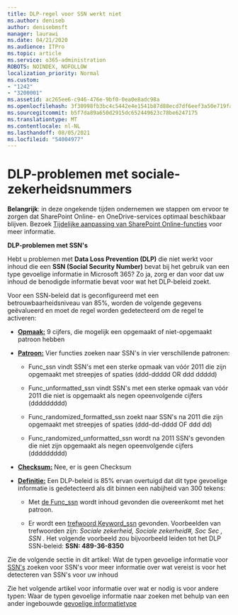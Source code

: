 ```yaml
---
title: DLP-regel voor SSN werkt niet
ms.author: deniseb
author: denisebmsft
manager: laurawi
ms.date: 04/21/2020
ms.audience: ITPro
ms.topic: article
ms.service: o365-administration
ROBOTS: NOINDEX, NOFOLLOW
localization_priority: Normal
ms.custom:
- "1242"
- "3200001"
ms.assetid: ac265ee6-c946-476e-9bf0-0ea0e8adc98a
ms.openlocfilehash: 3f30998fb3bc4c5442e4e1541b87d88ecd7df6eef3a50e719fa5014eb86af39c
ms.sourcegitcommit: b5f7da89a650d2915dc652449623c78be6247175
ms.translationtype: MT
ms.contentlocale: nl-NL
ms.lasthandoff: 08/05/2021
ms.locfileid: "54004977"
---
```

# <a name="dlp-issues-with-social-security-numbers"></a>DLP-problemen met sociale-zekerheidsnummers

**Belangrijk**: in deze ongekende tijden ondernemen we stappen om ervoor te zorgen dat SharePoint Online- en OneDrive-services optimaal beschikbaar blijven. Bezoek [Tijdelijke aanpassing van SharePoint Online-functies](https://aka.ms/ODSPAdjustments) voor meer informatie.

**DLP-problemen met SSN's**

Hebt u problemen met **Data Loss Prevention (DLP)** die niet werkt voor inhoud die een **SSN (Social Security Number)** bevat bij het gebruik van een type gevoelige informatie in Microsoft 365? Zo ja, zorg er dan voor dat uw inhoud de benodigde informatie bevat voor wat het DLP-beleid zoekt. 
  
Voor een SSN-beleid dat is geconfigureerd met een betrouwbaarheidsniveau van 85%, worden de volgende gegevens geëvalueerd en moet de regel worden gedetecteerd om de regel te activeren:
  
- **[Opmaak:](https://docs.microsoft.com/microsoft-365/compliance/sensitive-information-type-entity-definitions#format-80)** 9 cijfers, die mogelijk een opgemaakt of niet-opgemaakt patroon hebben

- **[Patroon:](https://msconnect.microsoft.com/https:/docs.microsoft.com/office365/securitycompliance/what-the-sensitive-information-types-look-for#pattern-80)** Vier functies zoeken naar SSN's in vier verschillende patronen:

  - Func_ssn vindt SSN's met een sterke opmaak van vóór 2011 die zijn opgemaakt met streepjes of spaties (ddd-ddddd OR ddd ddddd)

  - Func_unformatted_ssn vindt SSN's met een sterke opmaak van vóór 2011 die niet is opgemaakt als negen opeenvolgende cijfers (ddddddddd)

  - Func_randomized_formatted_ssn zoekt naar SSN's na 2011 die zijn opgemaakt met streepjes of spaties (ddd-dd-dddd OF ddd dd)

  - Func_randomized_unformatted_ssn wordt na 2011 SSN's gevonden die niet zijn opgemaakt als negen opeenvolgende cijfers (ddddddddd)

- **[Checksum:](https://docs.microsoft.com/microsoft-365/compliance/sensitive-information-type-entity-definitions#checksum-79)** Nee, er is geen Checksum

- **[Definitie:](https://docs.microsoft.com/microsoft-365/compliance/sensitive-information-type-entity-definitions#definition-80)** Een DLP-beleid is 85% ervan overtuigd dat dit type gevoelige informatie is gedetecteerd als dit binnen een nabijheid van 300 tekens:

  - Met [de Func_ssn](https://docs.microsoft.com/microsoft-365/compliance/sensitive-information-type-entity-definitions#pattern-80) wordt inhoud gevonden die overeenkomt met het patroon.

  - Er wordt een [trefwoord Keyword_ssn](https://docs.microsoft.com/microsoft-365/compliance/sensitive-information-type-entity-definitions#keyword_ssn) gevonden. Voorbeelden van trefwoorden zijn:  *Sociale zekerheid, Sociale zekerheid#, Soc Sec , SSN*  . Het volgende voorbeeld zou bijvoorbeeld leiden tot het DLP SSN-beleid: **SSN: 489-36-8350**
  
Zie de volgende sectie in dit artikel: Wat de typen gevoelige informatie voor [SSN's](https://docs.microsoft.com/microsoft-365/compliance/sensitive-information-type-entity-definitions#us-social-security-number-ssn) zoeken voor SSN's voor meer informatie over wat vereist is voor het detecteren van SSN's voor uw inhoud
  
Zie het volgende artikel voor informatie over wat er nodig is voor andere typen: Waar de typen gevoelige informatie naar zoeken met behulp van een ander ingebouwde [gevoelige informatietype](https://docs.microsoft.com/microsoft-365/compliance/sensitive-information-type-entity-definitions)
  